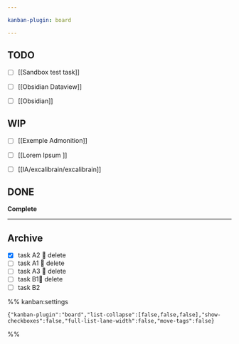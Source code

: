 ```yaml
---

kanban-plugin: board

---
```


## TODO

- [ ] [[Sandbox test task]]
- [ ] [[Obsidian Dataview]]
- [ ] [[Obsidian]]


## WIP

- [ ] [[Exemple Admonition]]
- [ ] [[Lorem Ipsum ]]
- [ ] [[IA/excalibrain/excalibrain]]


## DONE

**Complete**


***

## Archive

- [x] task A2 🏁 delete
- [ ] task A1 🏁 delete
- [ ] task A3 🏁 delete
- [ ] task B1🏁 delete
- [ ] task B2

%% kanban:settings
```
{"kanban-plugin":"board","list-collapse":[false,false,false],"show-checkboxes":false,"full-list-lane-width":false,"move-tags":false}
```
%%